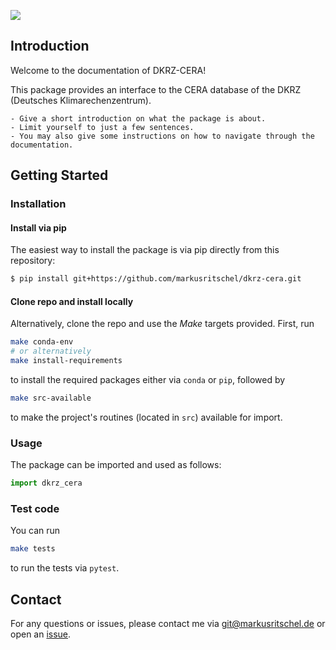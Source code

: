 ![](_static/logo.png)

## Introduction

Welcome to the documentation of DKRZ-CERA!

This package provides an interface to the CERA database of the DKRZ (Deutsches Klimarechenzentrum).

```{tip}
- Give a short introduction on what the package is about.
- Limit yourself to just a few sentences.
- You may also give some instructions on how to navigate through the documentation.
```

## Getting Started

### Installation

#### Install via pip

The easiest way to install the package is via pip directly from this repository:

```bash
$ pip install git+https://github.com/markusritschel/dkrz-cera.git
```

#### Clone repo and install locally

Alternatively, clone the repo and use the *Make* targets provided.
First, run

```bash
make conda-env
# or alternatively
make install-requirements
```

to install the required packages either via `conda` or `pip`, followed by

```bash
make src-available
```

to make the project's routines (located in `src`) available for import.

### Usage

The package can be imported and used as follows:

```python
import dkrz_cera
```

### Test code

You can run

```bash
make tests
```

to run the tests via `pytest`.


## Contact

For any questions or issues, please contact me via git@markusritschel.de or open an [issue](https://github.com/markusritschel/dkrz-cera/issues).
